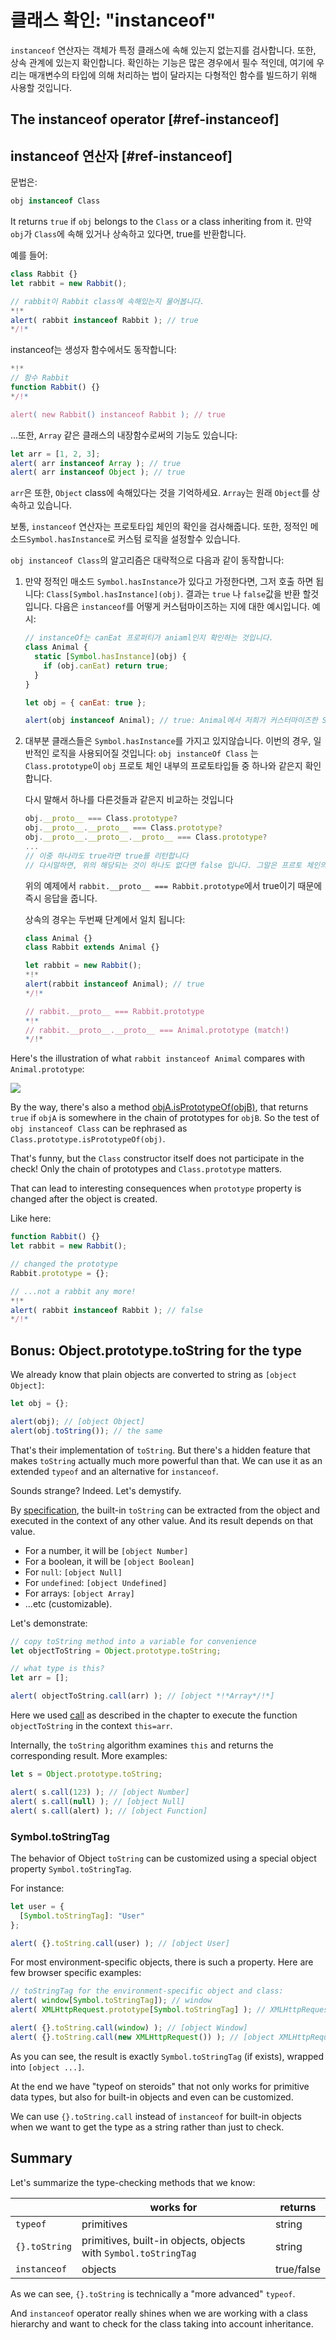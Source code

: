 # 클래스 확인: "instanceof"
`instanceof` 연산자는 객체가 특정 클래스에 속해 있는지 없는지를 검사합니다. 또한, 상속 관계에 있는지 확인합니다.
확인하는 기능은 많은 경우에서 필수 적인데, 여기에 우리는 매개변수의 타입에 의해 처리하는 법이 달라지는 다형적인 함수를 빌드하기 위해 사용할 것입니다.

## The instanceof operator [#ref-instanceof]
## instanceof 연산자 [#ref-instanceof]
문법은:
```js
obj instanceof Class
```
It returns `true` if `obj` belongs to the `Class` or a class inheriting from it.
만약 `obj`가 `Class`에 속해 있거나 상속하고 있다면, true를 반환합니다.

예를 들어:
```js run
class Rabbit {}
let rabbit = new Rabbit();

// rabbit이 Rabbit class에 속해있는지 물어봅니다.
*!*
alert( rabbit instanceof Rabbit ); // true
*/!*
```

instanceof는 생성자 함수에서도 동작합니다:
```js run
*!*
// 함수 Rabbit
function Rabbit() {}
*/!*

alert( new Rabbit() instanceof Rabbit ); // true
```

...또한, `Array` 같은 클래스의 내장함수로써의 기능도 있습니다:

```js run
let arr = [1, 2, 3];
alert( arr instanceof Array ); // true
alert( arr instanceof Object ); // true
```

`arr`은 또한, `Object` class에 속해있다는 것을 기억하세요. `Array`는 원래 `Object`를 상속하고 있습니다.

보통, `instanceof` 연산자는 프로토타입 체인의 확인을 검사해줍니다. 또한, 정적인 메소드`Symbol.hasInstance`로 커스텀 로직을 설정할수 있습니다.

`obj instanceof Class`의 알고리즘은 대략적으로 다음과 같이 동작합니다:

1. 만약 정적인 매소드 `Symbol.hasInstance`가 있다고 가정한다면, 그저 호출 하면 됩니다: `Class[Symbol.hasInstance](obj)`.
결과는 `true` 나 `false`값을 반환 할것입니다. 다음은 `instanceof`를 어떻게 커스텀마이즈하는 지에 대한 예시입니다.
예시:

    ```js run
    // instanceOf는 canEat 프로퍼티가 aniaml인지 확인하는 것입니다.
    class Animal {
      static [Symbol.hasInstance](obj) {
        if (obj.canEat) return true;
      }
    }

    let obj = { canEat: true };

    alert(obj instanceof Animal); // true: Animal에서 저희가 커스터마이즈한 Symbol.hasInstance가 호출 되었기 때문에 true를 리턴했습니다.
    ```
2. 대부분 클래스들은 `Symbol.hasInstance`를 가지고 있지않습니다. 이번의 경우, 일반적인 로직을 사용되어질 것입니다: `obj instanceOf Class` 는  `Class.prototype`이 `obj` 프로토 체인 내부의 프로토타입들 중 하나와 같은지 확인합니다. 


    다시 말해서 하나를 다른것들과 같은지 비교하는 것입니다
    ```js
    obj.__proto__ === Class.prototype?
    obj.__proto__.__proto__ === Class.prototype?
    obj.__proto__.__proto__.__proto__ === Class.prototype?
    ...
    // 이중 하나라도 true라면 true를 리턴합니다
    // 다시말하면, 위의 해당되는 것이 하나도 없다면 false 입니다. 그말은 프르토 체인의 끝에 도달한다는 것을 의미합니다
    ```

   위의 예제에서 `rabbit.__proto__ === Rabbit.prototype`에서 true이기 때문에 즉시 응답을 줍니다.

    상속의 경우는 두번째 단계에서 일치 됩니다:

    ```js run
    class Animal {}
    class Rabbit extends Animal {}

    let rabbit = new Rabbit();
    *!*
    alert(rabbit instanceof Animal); // true
    */!*

    // rabbit.__proto__ === Rabbit.prototype
    *!*
    // rabbit.__proto__.__proto__ === Animal.prototype (match!)
    */!*
    ```

Here's the illustration of what `rabbit instanceof Animal` compares with `Animal.prototype`:

![](instanceof.svg)

By the way, there's also a method [objA.isPrototypeOf(objB)](mdn:js/object/isPrototypeOf), that returns `true` if `objA` is somewhere in the chain of prototypes for `objB`. So the test of `obj instanceof Class` can be rephrased as `Class.prototype.isPrototypeOf(obj)`.

That's funny, but the `Class` constructor itself does not participate in the check! Only the chain of prototypes and `Class.prototype` matters.

That can lead to interesting consequences when `prototype` property is changed after the object is created.

Like here:

```js run
function Rabbit() {}
let rabbit = new Rabbit();

// changed the prototype
Rabbit.prototype = {};

// ...not a rabbit any more!
*!*
alert( rabbit instanceof Rabbit ); // false
*/!*
```

## Bonus: Object.prototype.toString for the type

We already know that plain objects are converted to string as `[object Object]`:

```js run
let obj = {};

alert(obj); // [object Object]
alert(obj.toString()); // the same
```

That's their implementation of `toString`. But there's a hidden feature that makes `toString` actually much more powerful than that. We can use it as an extended `typeof` and an alternative for `instanceof`.

Sounds strange? Indeed. Let's demystify.

By [specification](https://tc39.github.io/ecma262/#sec-object.prototype.tostring), the built-in `toString` can be extracted from the object and executed in the context of any other value. And its result depends on that value.

- For a number, it will be `[object Number]`
- For a boolean, it will be `[object Boolean]`
- For `null`: `[object Null]`
- For `undefined`: `[object Undefined]`
- For arrays: `[object Array]`
- ...etc (customizable).

Let's demonstrate:

```js run
// copy toString method into a variable for convenience
let objectToString = Object.prototype.toString;

// what type is this?
let arr = [];

alert( objectToString.call(arr) ); // [object *!*Array*/!*]
```

Here we used [call](mdn:js/function/call) as described in the chapter [](info:call-apply-decorators) to execute the function `objectToString` in the context `this=arr`.

Internally, the `toString` algorithm examines `this` and returns the corresponding result. More examples:

```js run
let s = Object.prototype.toString;

alert( s.call(123) ); // [object Number]
alert( s.call(null) ); // [object Null]
alert( s.call(alert) ); // [object Function]
```

### Symbol.toStringTag

The behavior of Object `toString` can be customized using a special object property `Symbol.toStringTag`.

For instance:

```js run
let user = {
  [Symbol.toStringTag]: "User"
};

alert( {}.toString.call(user) ); // [object User]
```

For most environment-specific objects, there is such a property. Here are few browser specific examples:

```js run
// toStringTag for the environment-specific object and class:
alert( window[Symbol.toStringTag]); // window
alert( XMLHttpRequest.prototype[Symbol.toStringTag] ); // XMLHttpRequest

alert( {}.toString.call(window) ); // [object Window]
alert( {}.toString.call(new XMLHttpRequest()) ); // [object XMLHttpRequest]
```

As you can see, the result is exactly `Symbol.toStringTag` (if exists), wrapped into `[object ...]`.

At the end we have "typeof on steroids" that not only works for primitive data types, but also for built-in objects and even can be customized.

We can use `{}.toString.call` instead of `instanceof` for built-in objects when we want to get the type as a string rather than just to check.

## Summary

Let's summarize the type-checking methods that we know:

|               | works for   |  returns      |
|---------------|-------------|---------------|
| `typeof`      | primitives  |  string       |
| `{}.toString` | primitives, built-in objects, objects with `Symbol.toStringTag`   |       string |
| `instanceof`  | objects     |  true/false   |

As we can see, `{}.toString` is technically a "more advanced" `typeof`.

And `instanceof` operator really shines when we are working with a class hierarchy and want to check for the class taking into account inheritance.
